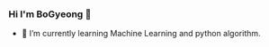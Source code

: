 ### Hi I'm BoGyeong 👋

- 🌱 I’m currently learning Machine Learning and python algorithm.

<!--  ### Hi there 👋

<!-- **qhruddl51/qhruddl51** is a ✨ _special_ ✨ repository because its `README.md` (this file) appears on your GitHub profile.

<!-- Here are some ideas to get you started:


<!-- - 🌱 I’m currently learning ...
<!-- - 🔭 I’m currently working on ...
<!-- - 👯 I’m looking to collaborate on ...
<!-- - 🤔 I’m looking for help with ...
<!-- - 💬 Ask me about ...
<!-- - 📫 How to reach me: ...
<!-- - 😄 Pronouns: ...
<!-- - ⚡ Fun fact: .. 
